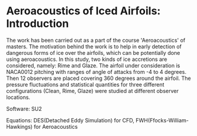 # Aeroacoustics of Iced Airfoils: Introduction

The work has been carried out as a part of the course 'Aeroacoustics' of masters. The motivation behind the work is to help in early detection of dangerous forms of ice over the airfoils, which can be potentially done using aeroacoustics. In this study, two kinds of ice accretions are considered, namely: Rime and Glaze. The airfoil under consideration is NACA0012 pitching with ranges of angle of attacks from -4 to 4 degrees. Then 12 observers are placed covering 360 degrees around the airfoil. The pressure fluctuations and statistical quantities for three different configurations (Clean, Rime, Glaze) were studied at different observer locations.

Software: SU2

Equations: DES(Detached Eddy Simulation) for CFD, FWH(Ffocks-William-Hawkings) for Aeroacoustics
